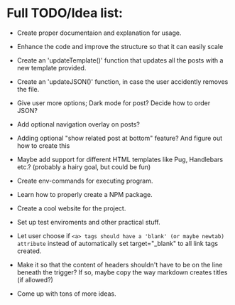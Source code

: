 # Full TODO/Idea list:

- Create proper documentaion and explanation for usage.
- Enhance the code and improve the structure so that it can easily scale
- Create an 'updateTemplate()' function that updates all the posts with a new template provided.
- Create an 'updateJSON()' function, in case the user accidently removes the file.
- Give user more options; Dark mode for post? Decide how to order JSON?
- Add optional navigation overlay on posts?
- Adding optional "show related post at bottom" feature? And figure out how to create this
- Maybe add support for different HTML templates like Pug, Handlebars etc.? (probably a hairy goal, but could be fun)
- Create env-commands for executing program.
- Learn how to properly create a NPM package.
- Create a cool website for the project.
- Set up test enviroments and other practical stuff.
- Let user choose if `<a> tags should have a 'blank' (or maybe newtab) attribute` instead of automatically set target="\_blank" to all link tags created.
- Make it so that the content of headers shouldn't have to be on the line beneath the trigger? If so, maybe copy the way markdown creates titles (if allowed?)

- Come up with tons of more ideas.
